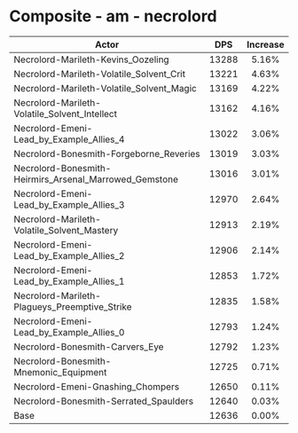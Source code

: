 # Composite - am - necrolord
| Actor | DPS | Increase |
|---|:---:|:---:|
|Necrolord-Marileth-Kevins_Oozeling|13288|5.16%|
|Necrolord-Marileth-Volatile_Solvent_Crit|13221|4.63%|
|Necrolord-Marileth-Volatile_Solvent_Magic|13169|4.22%|
|Necrolord-Marileth-Volatile_Solvent_Intellect|13162|4.16%|
|Necrolord-Emeni-Lead_by_Example_Allies_4|13022|3.06%|
|Necrolord-Bonesmith-Forgeborne_Reveries|13019|3.03%|
|Necrolord-Bonesmith-Heirmirs_Arsenal_Marrowed_Gemstone|13016|3.01%|
|Necrolord-Emeni-Lead_by_Example_Allies_3|12970|2.64%|
|Necrolord-Marileth-Volatile_Solvent_Mastery|12913|2.19%|
|Necrolord-Emeni-Lead_by_Example_Allies_2|12906|2.14%|
|Necrolord-Emeni-Lead_by_Example_Allies_1|12853|1.72%|
|Necrolord-Marileth-Plagueys_Preemptive_Strike|12835|1.58%|
|Necrolord-Emeni-Lead_by_Example_Allies_0|12793|1.24%|
|Necrolord-Bonesmith-Carvers_Eye|12792|1.23%|
|Necrolord-Bonesmith-Mnemonic_Equipment|12725|0.71%|
|Necrolord-Emeni-Gnashing_Chompers|12650|0.11%|
|Necrolord-Bonesmith-Serrated_Spaulders|12640|0.03%|
|Base|12636|0.00%|
